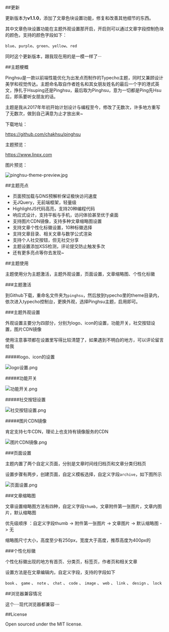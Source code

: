 ##更新

更新版本为**v1.1.0**，添加了文章色块设置功能，修复和改善其他细节的东西。

其中文章色块设置功能在主题外观设置那开启，开启则可以通过文章字段控制色块的颜色，支持的颜色字段如下：

`blue`、`purple`、`green`、`yellow`、`red`

同时这个更新版本，跟我现在用的是一模一样了···

##主题梗概

Pinghsu是一款以前端性能优化为出发点而制作的Typecho主题，同时又兼顾设计美学和视觉传达。主题命名取自作者姓名和其女朋友姓名的最后一个字的港式英文，挣扎于Hsuping还是Pinghsu，最后取为Pinghsu，意为一切都是Ping先Hsu后，即系要听女朋友的话。

主题是我从2017年年初开始计划设计与编程至今，修改了无数次，许多地方重写了无数次，做到自己满意为止才放出来~

下载地址：

https://github.com/chakhsu/pinghsu

主题预览：

https://www.linpx.com

图片预览：

![pinghsu-theme-preview.jpg][1]

##主题亮点

 - 页面预加载与DNS预解析保证极快访问速度
 - 无JQuery，无前端框架，轻量级
 - HighlightJS代码高亮，支持20种编程代码
 - 响应式设计，支持平板与手机，访问体验甚至优于桌面
 - 支持图片CDN镜像，支持多种文章缩略图设置
 - 支持文章个性化标徽设置，10种标徽选择
 - 支持文章目录、相关文章与数学公式渲染
 - 支持个人社交按钮，但无社交分享
 - 主题设置添加XSS检测，评论提交防止触发多次
 - 还有更多亮点等你去发现~

##主题使用

主题使用分为主题激活，主题外观设置，页面设置，文章缩略图、个性化标徽

###主题激活

到Github下载，重命名文件夹为`pinghsu`，然后放到typecho里的theme目录内，依次进入typecho控制台，更换外观，选择Pinghsu主题，启用即可。

###主题外观设置

外观设置主要分为四部分，分别为logo、icon的设置，功能开关，社交按钮设置，图片CDN镜像

使用注意事项都在设置里写得比较清楚了，如果遇到不明白的地方，可以评论留言给我

#####logo、icon的设置

![logo设置.png][2]

#####功能开关

![功能开关.png][3]

#####社交按钮设置

![社交按钮设置.png][4]

#####图片CDN镜像

肯定支持七牛CDN，理论上也支持有镜像服务的CDN

![图片CDN镜像.png][5]

###页面设置

主题内置了两个自定义页面，分别是文章时间线归档页和文章分类归档页

设置步骤有两步，创建页面，自定义模板选择，自定义字段`archive`，如下图所示

![页面设置.png][6]

###文章缩略图

文章设置缩略图方法有四种，自定义字段`thumb`，文章附件第一张图片，文章内图片，默认缩略图

优先级顺序 ：自定义字段thumb -> 附件第一张图片 -> 文章图片 -> 默认缩略图 -> 无

缩略图尺寸大小，高度至少有250px，宽度大于高度，推荐高度为400px的

###个性化标徽

个性化标徽出现的地方有首页、分类页，标签页，作者页和相关文章

设置方法是在文章编辑内，自定义字段，支持的字段如下

`book` 、 `game` 、 `note` 、 `chat` 、 `code` 、 `image` 、 `web` 、 `link` 、 `design` 、 `lock`

##浏览器兼容情况

这个····现代浏览器都兼容····

##License

Open sourced under the MIT license.


  [1]: https://ws1.sinaimg.cn/large/7c98397dgy1fcsfm231j9j20rk0ipwhy
  [2]: https://ws1.sinaimg.cn/large/7c98397dgy1fcsflqsec3j20m80bbmxe
  [3]: https://ws1.sinaimg.cn/large/7c98397dgy1fcsflt4gc6j20m80lxq3t
  [4]: https://ws1.sinaimg.cn/large/7c98397dgy1fcsflokwmsj20m80ba74d
  [5]: https://ws1.sinaimg.cn/large/7c98397dgy1fcsflpdtuoj20m808dwem
  [6]: https://ws1.sinaimg.cn/large/7c98397dgy1fcsflrkphkj20rs0i9dgb
